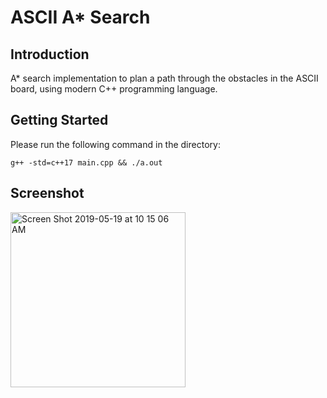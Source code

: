 # ASCII A* Search

## Introduction
A* search implementation to plan a path through the obstacles in the ASCII board, using modern C++ programming language.

## Getting Started
Please run the following command in the directory:
```shell
g++ -std=c++17 main.cpp && ./a.out
```

## Screenshot
<img width="280" alt="Screen Shot 2019-05-19 at 10 15 06 AM" src="https://user-images.githubusercontent.com/2704142/57977286-7363b580-7a1f-11e9-807f-f7101e0e14f1.png">
